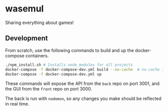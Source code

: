 # wasemul

Sharing everything about games!

## Development

From scratch, use the following commands to build and up the docker-compose containers.

```bash
./npm_install.sh # Installs node_modules for all projects
docker-compose -f docker-compose-dev.yml build --no-cache  # no-cache is optional, only use when you change package*.json files
docker-compose -f docker-compose-dev.yml up
```

These commands will expose the API from the `back` repo on port 3001, and the GUI from the `front` repo on port 3000.

The back is run with `nodemon`, so any changes you make should be reflected in real time.
